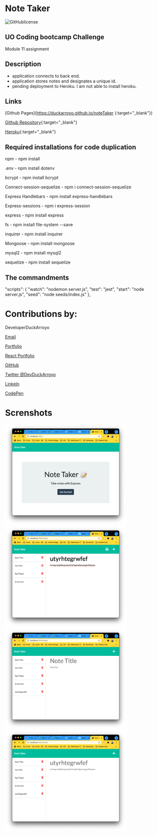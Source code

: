 # Note Taker

![GitHublicense](https://img.shields.io/npm/l/express?style=for-the-badge)

## UO Coding bootcamp Challenge
Module 11 assignment

## Description

- application connects to back end.
- application stores notes and designates a unique id.
- pending deployment to Heroku. I am not able to install heroku.

## Links

[Github Pages](https://duckarroyo.github.io/noteTaker {:target="_blank"})

[Github Repository](https://github.com/DuckArroyo/noteTaker){:target="_blank"}

[Heroku](https://still-sands-24648.herokuapp.com/){:target="_blank"}

## Required installations for code duplication

npm - npm install

.env - npm install dotenv

bcrypt - npm install bcrypt

Connect-session-sequelize - npm i connect-session-sequelize

Express Handlebars - npm install express-handlebars

Express-sessions - npm i express-session

express - npm install express

fs - npm install file-system --save

inquirer - npm install inquirer

Mongoose - npm install mongoose

mysql2 - npm install mysql2

sequelize - npm install sequelize

## The commandments

"scripts": {
"watch": "nodemon server.js",
"test": "jest",
"start": "node server.js",
"seed": "node seeds/index.js"
},

# Contributions by:

DeveloperDuckArroyo

[Email](mailto:DeveloperDuckArroyo@gmail.com)

[Portfolio](https://duckarroyo.github.io/challenge2)

[React Portfolio](http://DuckArroyo.github.io/challenge20)

[GitHub](https://github.com/DuckArroyo)

[Twitter @DevDuckArroyo](https://twitter.com/DevDuckArroyo)

[LinkeIn](https://www.linkedin.com/in/duckarroyo)

[CodePen](https://codepen.io/DeveloperDuckArroyo)

# Screnshots
<img src="./Assets/ScreenShot1.png" style="width: 400px">
<img src="./Assets/ScreenShotTypedNote.png" style="width: 400px">
<img src="./Assets/ScreenShotSavedNote.png" style="width: 400px">
<img src="./Assets/ScreenShotRetrievedNote.png" style="width: 400px">
